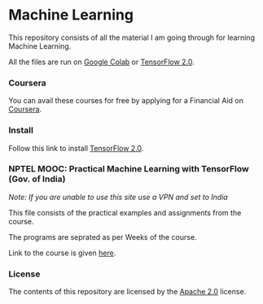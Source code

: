 # Machine Learning
This repository consists of all the material I am going through for learning Machine Learning.

All the files are run on [Google Colab](https://colab.research.google.com/) or [TensorFlow 2.0](https://www.tensorflow.org/).
### Coursera
You can avail these courses for free by applying for a Financial Aid on [Coursera](coursera.org).
### Install
Follow this link to install [TensorFlow 2.0](https://www.tensorflow.org/install).
### NPTEL MOOC: Practical Machine Learning with TensorFlow (Gov. of India)
*_Note: If you are unable to use this site use a VPN and set to India_*

This file consists of the practical examples and assignments from the course.

The programs are seprated as per Weeks of the course.

Link to the course is given [here](https://nptel.ac.in/courses/106/106/106106213/#).
### License
The contents of this repository are licensed by the [Apache 2.0](https://github.com/Nova1323/Tensorflow/blob/master/LICENSE) license.
